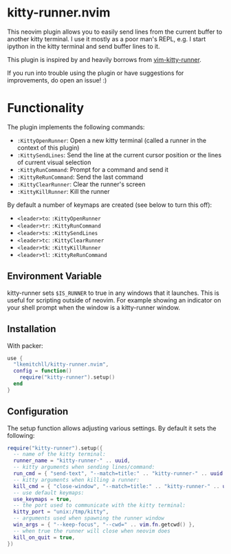 # kitty-runner.nvim

This neovim plugin allows you to easily send lines from the current buffer to another kitty terminal. I use it mostly as a poor man's REPL, e.g. I start ipython in the kitty terminal and send buffer lines to it.

This plugin is inspired by and heavily borrows from [vim-kitty-runner](https://github.com/LkeMitchll/vim-kitty-runner).

If you run into trouble using the plugin or have suggestions for improvements, do open an issue! :)

# Functionality

The plugin implements the following commands:

- `:KittyOpenRunner`: Open a new kitty terminal (called a runner in the context of this plugin)
- `:KittySendLines`: Send the line at the current cursor position or the lines of current visual selection
- `:KittyRunCommand`: Prompt for a command and send it
- `:KittyReRunCommand`: Send the last command
- `:KittyClearRunner`: Clear the runner's screen
- `:KittyKillRunner`: Kill the runner

By default a number of keymaps are created (see below to turn this off):

- `<leader>to`: `:KittyOpenRunner`
- `<leader>tr`: `:KittyRunCommand`
- `<leader>ts`: `:KittySendLines`
- `<leader>tc`: `:KittyClearRunner`
- `<leader>tk`: `:KittyKillRunner`
- `<leader>tl`: `:KittyReRunCommand`

## Environment Variable

kitty-runner sets `$IS_RUNNER` to true in any windows that it launches. This is
useful for scripting outside of neovim. For example showing an indicator on
your shell prompt when the window is a kitty-runner window.

## Installation

With packer:

```lua
use {
  "lkemitchll/kitty-runner.nvim",
  config = function()
    require("kitty-runner").setup()
  end
}
```

## Configuration

The setup function allows adjusting various settings. By default it sets the following:

```lua
require("kitty-runner").setup({
  -- name of the kitty terminal:
  runner_name = "kitty-runner-" .. uuid,
  -- kitty arguments when sending lines/command:
  run_cmd = { "send-text", "--match=title:" .. "kitty-runner-" .. uuid },
  -- kitty arguments when killing a runner:
  kill_cmd = { "close-window", "--match=title:" .. "kitty-runner-" .. uuid },
  -- use default keymaps:
  use_keymaps = true,
  -- the port used to communicate with the kitty terminal:
  kitty_port = "unix:/tmp/kitty",
  -- arguments used when spawning the runner window
  win_args = { "--keep-focus", "--cwd=" .. vim.fn.getcwd() },
  -- when true the runner will close when neovim does
  kill_on_quit = true,
})
```
